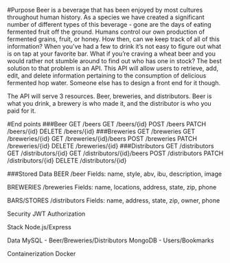 #Purpose
Beer is a beverage that has been enjoyed by most cultures throughout human history. As a species we have created a significant number of different types of this beverage - gone are the days of eating fermented fruit off the ground. Humans control our own production of fermented grains, fruit, or honey. How then, can we keep track of all of this information? When you’ve had a few to drink it’s not easy to figure out what is on tap at your favorite bar. What if you’re craving a wheat beer and you would rather not stumble around to find out who has one in stock? The best solution to that problem is an API. This API will allow users to retrieve, add, edit, and delete information pertaining to the consumption of delicious fermented hop water. Someone else has to design a front end for it though.

The API will serve 3 resources. Beer, breweries, and distributors. Beer is what you drink, a brewery is who made it, and the distributor is who you paid for it. 


#End points
###Beer
GET /beers
GET /beers/{id}
POST /beers
PATCH /beers/{id}
DELETE /beers/{id}
###Breweries
	GET /breweries
	GET /breweries/{id}
	GET /breweries/{id}/beers
	POST /breweries
	PATCH /breweries/{id}
	DELETE /breweries/{id}
###Distributors
	GET /distributors
	GET /distributors/{id}
	GET /distributors/{id}/beers
	POST /distributors
	PATCH /distributors/{id}
	DELETE /distributors/{id}


###Stored Data
BEER /beer
Fields: name, style, abv, ibu, description, image
	
BREWERIES /breweries
Fields: name, locations, address, state, zip, phone
	
BARS/STORES /distributors
Fields: name, address, state, zip, owner, phone

Security
	JWT Authorization

Stack
	Node.js/Express

Data
	MySQL - Beer/Breweries/Distributors
	MongoDB - Users/Bookmarks

Containerization
	Docker
